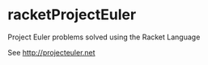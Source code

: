 # racketProjectEuler

Project Euler problems solved using the Racket Language

See http://projecteuler.net
